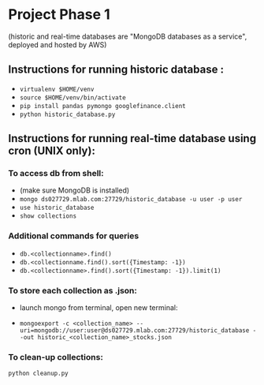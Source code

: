 # Project Phase 1

(historic and real-time databases are "MongoDB databases as a service", deployed and hosted by AWS)

## Instructions for running historic database :


- `virtualenv $HOME/venv`
- `source $HOME/venv/bin/activate`
- `pip install pandas pymongo googlefinance.client`
- `python historic_database.py` 

## Instructions for running real-time database using cron (UNIX only): 

### To access db from shell:

- (make sure MongoDB is installed)
- `mongo ds027729.mlab.com:27729/historic_database -u user -p user`
- `use historic_database`
- `show collections`

### Additional commands for queries

- `db.<collectionname>.find()`
- `db.<collectionname.find().sort({Timestamp: -1})`
- `db.<collectionname>.find().sort({Timestamp: -1}).limit(1)`

### To store each collection as .json:

- launch mongo from terminal, open new terminal: 

- `mongoexport -c <collection_name> --uri=mongodb://user:user@ds027729.mlab.com:27729/historic_database --out historic_<collection_name>_stocks.json`


### To clean-up collections:

`python cleanup.py`

